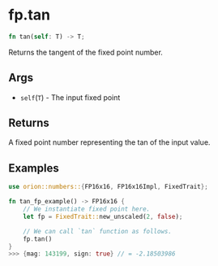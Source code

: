# fp.tan

```rust
fn tan(self: T) -> T;
```

Returns the tangent of the fixed point number.

## Args

* `self`(`T`) - The input fixed point

## Returns

A fixed point number representing the tan of the input value.

## Examples

```rust
use orion::numbers::{FP16x16, FP16x16Impl, FixedTrait};

fn tan_fp_example() -> FP16x16 {
    // We instantiate fixed point here.
    let fp = FixedTrait::new_unscaled(2, false);

    // We can call `tan` function as follows.
    fp.tan()
}
>>> {mag: 143199, sign: true} // = -2.18503986
``` 
